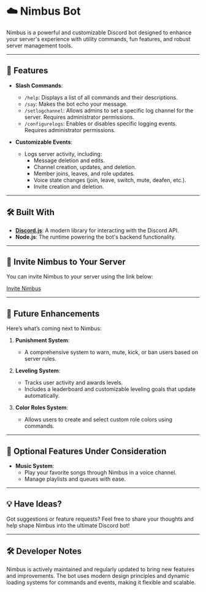 # ☁️ Nimbus Bot

Nimbus is a powerful and customizable Discord bot designed to enhance your server's experience with utility commands, fun features, and robust server management tools.

---

## 🌟 Features

- **Slash Commands**:
  - `/help`: Displays a list of all commands and their descriptions.
  - `/say`: Makes the bot echo your message.
  - `/setlogchannel`: Allows admins to set a specific log channel for the server. Requires administrator permissions.
  - `/configurelogs`: Enables or disables specific logging events. Requires administrator permissions.

- **Customizable Events**:
  - Logs server activity, including:
    - Message deletion and edits.
    - Channel creation, updates, and deletion.
    - Member joins, leaves, and role updates.
    - Voice state changes (join, leave, switch, mute, deafen, etc.).
    - Invite creation and deletion.

---

## 🛠️ Built With

- **[Discord.js](https://discord.js.org/)**: A modern library for interacting with the Discord API.
- **Node.js**: The runtime powering the bot's backend functionality.

---

## 🤝 Invite Nimbus to Your Server

You can invite Nimbus to your server using the link below:

[Invite Nimbus](https://discord.com/oauth2/authorize?client_id=1316495186343231611&permissions=8&integration_type=0&scope=applications.commands+bot)

---

## 🚀 Future Enhancements

Here’s what’s coming next to Nimbus:

1. **Punishment System**:
   - A comprehensive system to warn, mute, kick, or ban users based on server rules.

2. **Leveling System**:
   - Tracks user activity and awards levels.
   - Includes a leaderboard and customizable leveling goals that update automatically.

3. **Color Roles System**:
   - Allows users to create and select custom role colors using commands.

---

## 🎵 Optional Features Under Consideration

- **Music System**:
  - Play your favorite songs through Nimbus in a voice channel.
  - Manage playlists and queues with ease.

---

## 💡 Have Ideas?

Got suggestions or feature requests? Feel free to share your thoughts and help shape Nimbus into the ultimate Discord bot!

---

## 🛠️ Developer Notes

Nimbus is actively maintained and regularly updated to bring new features and improvements. The bot uses modern design principles and dynamic loading systems for commands and events, making it flexible and scalable.
